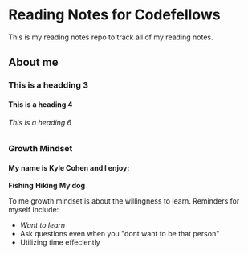 # Reading Notes for Codefellows

This is my reading notes repo to track all of my reading notes.
## About me
### This is a headding 3
#### This is a heading 4
###### This is a heading 6
###  Growth Mindset





#### My name is Kyle Cohen and I enjoy:

**Fishing**
**Hiking**
**My dog**

To me growth mindset is about the willingness to learn. Reminders for myself include:

- *Want to learn*
- Ask questions even when you "dont want to be that person"
- Utilizing time effeciently


